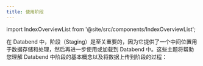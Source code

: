 ```yaml
---
title: 使用阶段
---
```


import IndexOverviewList from '@site/src/components/IndexOverviewList';


在 Databend 中，阶段（Staging）是至关重要的，因为它提供了一个中间位置用于数据存储和处理，然后再进一步使用或加载到 Databend 中。这些主题将帮助您理解 Databend 中阶段的基本概念以及将数据上传到阶段的过程：

<IndexOverviewList />